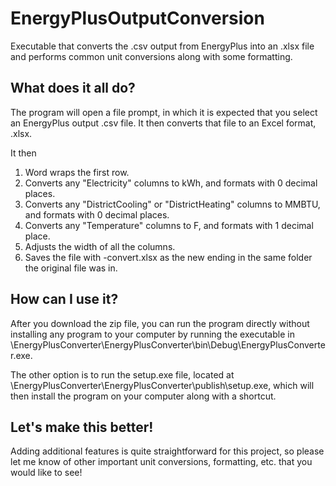 # EnergyPlusOutputConversion
Executable that converts the .csv output from EnergyPlus into an .xlsx file and performs common unit conversions along with some formatting.

## What does it all do?

The program will open a file prompt, in which it is expected that you select an EnergyPlus output .csv file. It then converts that file to an Excel format, .xlsx. 

It then

1. Word wraps the first row.
2. Converts any "Electricity" columns to kWh, and formats with 0 decimal places.
3. Converts any "DistrictCooling" or "DistrictHeating" columns to MMBTU, and formats with 0 decimal places.
4. Converts any "Temperature" columns to F, and formats with 1 decimal place.
5. Adjusts the width of all the columns. 
6. Saves the file with -convert.xlsx as the new ending in the same folder the original file was in.

## How can I use it?

After you download the zip file, you can run the program directly without installing any program to your computer by running the executable in \EnergyPlusConverter\EnergyPlusConverter\bin\Debug\EnergyPlusConverter.exe. 

The other option is to run the setup.exe file, located at \EnergyPlusConverter\EnergyPlusConverter\publish\setup.exe, which will then install the program on your computer along with a shortcut. 

## Let's make this better!

Adding additional features is quite straightforward for this project, so please let me know of other important unit conversions, formatting, etc. that you would like to see! 
